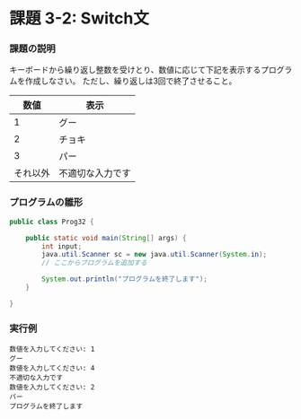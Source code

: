 # 課題 3-2: Switch文

### 課題の説明
キーボードから繰り返し整数を受けとり、数値に応じて下記を表示するプログラムを作成しなさい。
ただし、繰り返しは3回で終了させること。

|数値| 表示        |
|---|-----------|
|1| グー        |
|2| チョキ       |
|3| パー        |
|それ以外| 不適切な入力です  |

### プログラムの雛形
```java
public class Prog32 {

	public static void main(String[] args) {
		int input;
		java.util.Scanner sc = new java.util.Scanner(System.in);
		// ここからプログラムを追加する

		System.out.println("プログラムを終了します");
	}

}
```

### 実行例
```
数値を入力してください: 1
グー
数値を入力してください: 4
不適切な入力です
数値を入力してください: 2
パー
プログラムを終了します
```
